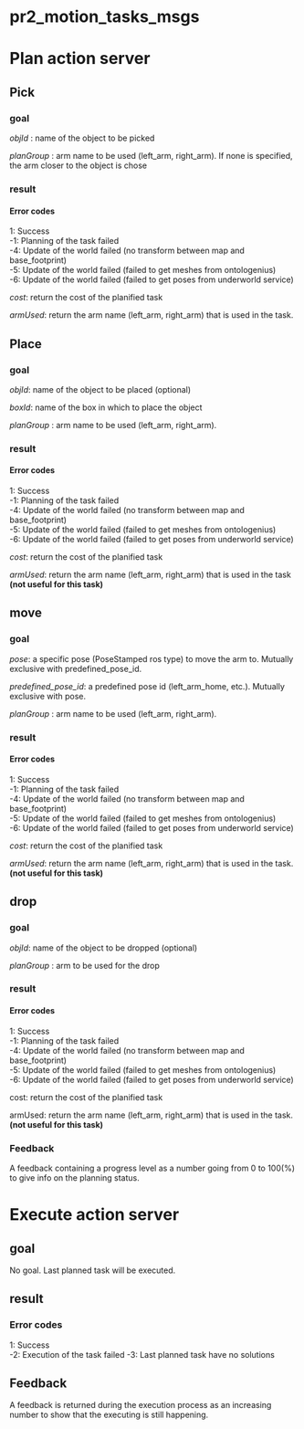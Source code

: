 # pr2_motion_tasks_msgs

# Plan action server
## Pick
### goal
*objId* : name of the object to be picked

*planGroup* : arm name to be used (left_arm, right_arm). If none is specified, the arm closer to the object is chose

### result
#### Error codes
1: Success  
-1:	Planning of the task failed   
-4:	Update of the world failed (no transform between map and base_footprint)  
-5:	Update of the world failed (failed to get meshes from ontologenius)  
-6:	Update of the world failed (failed to get poses from underworld service)  

*cost*: return the cost of the planified task

*armUsed*: return the arm name (left_arm, right_arm) that is used in the task.

## Place
### goal
*objId*: name of the object to be placed (optional)

*boxId*: name of the box in which to place the object

*planGroup* : arm name to be used (left_arm, right_arm).

### result
#### Error codes
1: Success  
-1:	Planning of the task failed   
-4:	Update of the world failed (no transform between map and base_footprint)  
-5:	Update of the world failed (failed to get meshes from ontologenius)  
-6:	Update of the world failed (failed to get poses from underworld service)  

*cost*: return the cost of the planified task

*armUsed*: return the arm name (left_arm, right_arm) that is used in the task **(not useful for this task)**


## move
### goal
*pose*: a specific pose (PoseStamped ros type) to move the arm to. Mutually exclusive with predefined_pose_id.

*predefined_pose_id*: a predefined pose id (left_arm_home, etc.). Mutually exclusive with pose.

*planGroup* : arm name to be used (left_arm, right_arm).

### result
#### Error codes
1: Success  
-1:	Planning of the task failed   
-4:	Update of the world failed (no transform between map and base_footprint)  
-5:	Update of the world failed (failed to get meshes from ontologenius)  
-6:	Update of the world failed (failed to get poses from underworld service)  

*cost*: return the cost of the planified task

*armUsed*: return the arm name (left_arm, right_arm) that is used in the task. **(not useful for this task)**

## drop
### goal
*objId*: name of the object to be dropped (optional)

*planGroup* : arm to be used for the drop

### result
#### Error codes
1: Success  
-1:	Planning of the task failed   
-4:	Update of the world failed (no transform between map and base_footprint)  
-5:	Update of the world failed (failed to get meshes from ontologenius)  
-6:	Update of the world failed (failed to get poses from underworld service)  

cost: return the cost of the planified task

armUsed: return the arm name (left_arm, right_arm) that is used in the task. **(not useful for this task)**

### Feedback
A feedback containing a progress level as a number going from 0 to 100(%) to give info on the planning status.



# Execute action server
## goal
No goal. Last planned task will be executed.
## result
### Error codes
1: Success  
-2:	Execution of the task failed
-3:	Last planned task have no solutions

## Feedback
A feedback is returned during the execution process as an increasing number to show that the executing is still happening.
